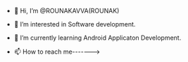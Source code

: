 - 👋 Hi, I’m @ROUNAKAVVA(ROUNAK)
- 👀 I’m interested in Software development.
- 🌱 I’m currently learning Android Applicaton Development.

- 📫 How to reach me------->

<!---
ROUNAKAVVA/ROUNAKAVVA is a ✨ special ✨ repository because its `README.md` (this file) appears on your GitHub profile.
You can click the Preview link to take a look at your changes.
--->
